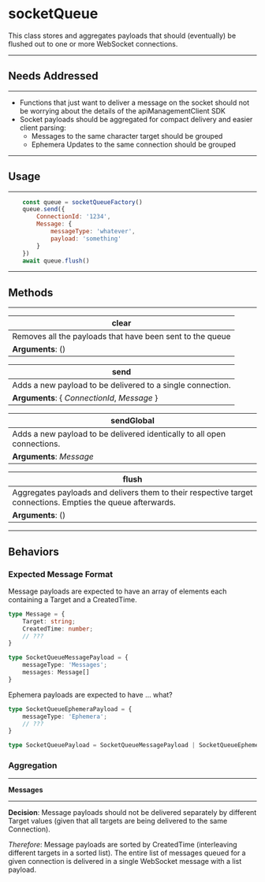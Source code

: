 # socketQueue
This class stores and aggregates payloads that should (eventually) be flushed out to
one or more WebSocket connections.

---

## Needs Addressed

---

- Functions that just want to deliver a message on the socket should not be worrying about
    the details of the apiManagementClient SDK
- Socket payloads should be aggregated for compact delivery and easier client parsing:
    - Messages to the same character target should be grouped
    - Ephemera Updates to the same connection should be grouped

---

## Usage

---

```js
    const queue = socketQueueFactory()
    queue.send({
        ConnectionId: '1234',
        Message: {
            messageType: 'whatever',
            payload: 'something'
        }
    })
    await queue.flush()
```

---

## Methods

---

| clear |
| --- |
| Removes all the payloads that have been sent to the queue |
| **Arguments**: () |

| send |
| --- |
| Adds a new payload to be delivered to a single connection. |
| **Arguments**: { *ConnectionId*, *Message* } |

| sendGlobal |
| --- |
| Adds a new payload to be delivered identically to all open connections. |
| **Arguments**: *Message* |

| flush |
| --- |
| Aggregates payloads and delivers them to their respective target connections.  Empties the queue afterwards. |
| **Arguments**: ()

---

## Behaviors

### Expected Message Format
Message payloads are expected to have an array of elements each containing a Target and a CreatedTime.

```ts
type Message = {
    Target: string;
    CreatedTime: number;
    // ???
}

type SocketQueueMessagePayload = {
    messageType: 'Messages';
    messages: Message[]
}
```
Ephemera payloads are expected to have ... what?
```ts
type SocketQueueEphemeraPayload = {
    messageType: 'Ephemera';
    // ???
}

type SocketQueuePayload = SocketQueueMessagePayload | SocketQueueEphemeraPayload
```

### Aggregation

---

**Messages**

---

**Decision**:  Message payloads should not be delivered separately by different Target values (given that
all targets are being delivered to the same Connection).

*Therefore*:  Message payloads are sorted by CreatedTime (interleaving different targets in a sorted
list).  The entire list of messages queued for a given connection is delivered in a single WebSocket
message with a list payload.
